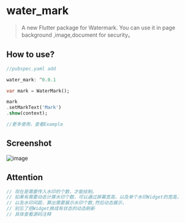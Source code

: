 # water_mark

> A new Flutter package for Watermark. You can use it in page background ,image,document for security。


## How to use?

```dart
//pubspec.yaml add 

water_mark: ^0.0.1

var mark = WaterMark();

mark
.setMarkText('Mark')
.show(context);

//更多使用，查看Example

```

## Screenshot

![image](http://storage.360buyimg.com/dqapptest/water_mark_demo.png)

## Attention
````dart
// 现在是需要传入水印的个数，才能绘制。
// 如果有需要动态计算水印个数，可以通过屏幕宽高，以及单个水印Widget的宽高，
// 以及水印间距，算出需要展示水印个数,然后动态展示，
// 别忘了把Widget换成有状态的动态刷新
// 具体查看源码注释

````

 
